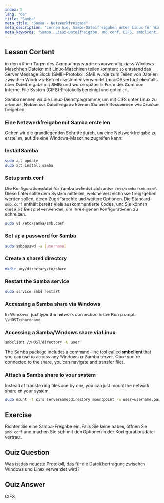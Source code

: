 ```yaml
---
index: 5
lang: "de"
title: "Samba"
meta_title: "Samba - Netzwerkfreigabe"
meta_description: "Lernen Sie, Samba-Dateifreigaben unter Linux für Windows und macOS einzurichten. Dieser Anfängerleitfaden behandelt Installation, Konfiguration und den Zugriff auf Freigaben. Legen Sie los!"
meta_keywords: "Samba, Linux-Dateifreigabe, smb.conf, CIFS, smbclient, Linux-Tutorial, Anfängerleitfaden"
---
```


## Lesson Content

In den frühen Tagen des Computings wurde es notwendig, dass Windows-Maschinen Dateien mit Linux-Maschinen teilen konnten; so entstand das Server Message Block (SMB)-Protokoll. SMB wurde zum Teilen von Dateien zwischen Windows-Betriebssystemen verwendet (macOS verfügt ebenfalls über Dateifreigabe mit SMB) und wurde später in Form des Common Internet File System (CIFS)-Protokolls bereinigt und optimiert.

Samba nennen wir die Linux-Dienstprogramme, um mit CIFS unter Linux zu arbeiten. Neben der Dateifreigabe können Sie auch Ressourcen wie Drucker freigeben.

### Eine Netzwerkfreigabe mit Samba erstellen

Gehen wir die grundlegenden Schritte durch, um eine Netzwerkfreigabe zu erstellen, auf die eine Windows-Maschine zugreifen kann:

### Install Samba

```bash
sudo apt update
sudo apt install samba
```

### Setup smb.conf

Die Konfigurationsdatei für Samba befindet sich unter `/etc/samba/smb.conf`. Diese Datei sollte dem System mitteilen, welche Verzeichnisse freigegeben werden sollen, deren Zugriffsrechte und weitere Optionen. Die Standard-`smb.conf` enthält bereits viele auskommentierte Codes, und Sie können diese als Beispiel verwenden, um Ihre eigenen Konfigurationen zu schreiben.

```bash
sudo vi /etc/samba/smb.conf
```

### Set up a password for Samba

```bash
sudo smbpasswd -a [username]
```

### Create a shared directory

```bash
mkdir /my/directory/to/share
```

### Restart the Samba service

```bash
sudo service smbd restart
```

### Accessing a Samba share via Windows

In Windows, just type the network connection in the Run prompt: `\\HOST\sharename`.

### Accessing a Samba/Windows share via Linux

```bash
smbclient //HOST/directory -U user
```

The Samba package includes a command-line tool called **smbclient** that you can use to access any Windows or Samba server. Once you're connected to the share, you can navigate and transfer files.

### Attach a Samba share to your system

Instead of transferring files one by one, you can just mount the network share on your system.

```bash
sudo mount -t cifs servername:directory mountpoint -o user=username,pass=password
```

## Exercise

Richten Sie eine Samba-Freigabe ein. Falls Sie keine haben, öffnen Sie `smb.conf` und machen Sie sich mit den Optionen in der Konfigurationsdatei vertraut.

## Quiz Question

Was ist das neueste Protokoll, das für die Dateiübertragung zwischen Windows und Linux verwendet wird?

## Quiz Answer

CIFS
